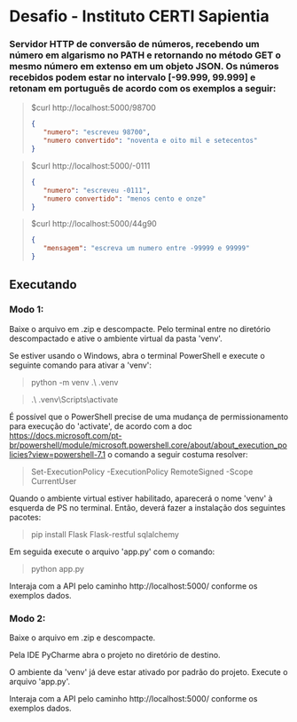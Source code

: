 # Desafio - Instituto CERTI Sapientia

### Servidor HTTP de conversão de números, recebendo um número em algarismo no PATH e retornando no método GET o mesmo número em extenso em um objeto JSON. Os números recebidos podem estar no intervalo [-99.999, 99.999] e retonam em português de acordo com os exemplos a seguir:                         
> $curl http://localhost:5000/98700
>```json
>{
>    "numero": "escreveu 98700",
>    "numero convertido": "noventa e oito mil e setecentos"
>}

> $curl http://localhost:5000/-0111
>```json
>{
>    "numero": "escreveu -0111",
>    "numero convertido": "menos cento e onze"
>}

> $curl http://localhost:5000/44g90
>```json
>{
>    "mensagem": "escreva um numero entre -99999 e 99999"
>}

## Executando
### Modo 1:
Baixe o arquivo em .zip e descompacte. Pelo terminal entre no diretório descompactado e ative o ambiente virtual da pasta 'venv'.

Se estiver usando o Windows, abra o terminal PowerShell e execute o seguinte comando para ativar a 'venv':

>python -m venv .\ .venv

>.\ .venv\Scripts\activate

É possível que o PowerShell precise de uma mudança de permissionamento para execução do 'activate', de acordo com a doc https://docs.microsoft.com/pt-br/powershell/module/microsoft.powershell.core/about/about_execution_policies?view=powershell-7.1 o comando a seguir costuma resolver:

>Set-ExecutionPolicy -ExecutionPolicy RemoteSigned -Scope CurrentUser

Quando o ambiente virtual estiver habilitado, aparecerá o nome 'venv' à esquerda de PS no terminal. Então, deverá fazer a instalação dos seguintes pacotes:

> pip install Flask Flask-restful sqlalchemy
> 

Em seguida execute o arquivo 'app.py' com o comando:

>python app.py

Interaja com a API pelo caminho http://localhost:5000/ conforme os exemplos dados.

### Modo 2:
Baixe o arquivo em .zip e descompacte.

Pela IDE PyCharme abra o projeto no diretório de destino. 

O ambiente da 'venv' já deve estar ativado por padrão do projeto. Execute o arquivo 'app.py'. 

Interaja com a API pelo caminho http://localhost:5000/ conforme os exemplos dados.
